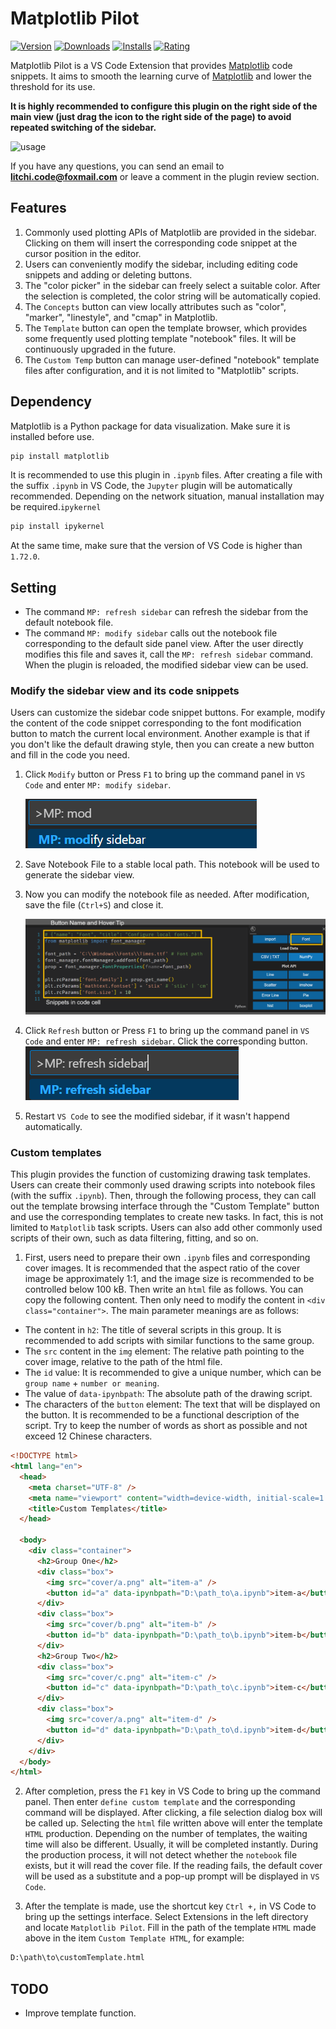 # Matplotlib Pilot

[![Version](https://img.shields.io/visual-studio-marketplace/v/litchi.matplotlib-pilot?style=flat-square)](https://marketplace.visualstudio.com/items?itemName=litchi.matplotlib-pilot)
[![Downloads](https://img.shields.io/visual-studio-marketplace/d/litchi.matplotlib-pilot?style=flat-square)](https://marketplace.visualstudio.com/items?itemName=litchi.matplotlib-pilot)
[![Installs](https://img.shields.io/visual-studio-marketplace/i/litchi.matplotlib-pilot?style=flat-square)](https://marketplace.visualstudio.com/items?itemName=litchi.matplotlib-pilot)
[![Rating](https://img.shields.io/visual-studio-marketplace/r/litchi.matplotlib-pilot?style=flat-square)](https://marketplace.visualstudio.com/items?itemName=litchi.matplotlib-pilot)

Matplotlib Pilot is a VS Code Extension that provides [Matplotlib](https://matplotlib.org) code snippets. It aims to smooth the learning curve of [Matplotlib](https://matplotlib.org) and lower the threshold for its use.

**It is highly recommended to configure this plugin on the right side of the main view (just drag the icon to the right side of the page) to avoid repeated switching of the sidebar.**

![usage](media/image_readme/MP_usage.gif)

If you have any questions, you can send an email to **litchi.code@foxmail.com** or leave a comment in the plugin review section.

## Features

1. Commonly used plotting APIs of Matplotlib are provided in the sidebar. Clicking on them will insert the corresponding code snippet at the cursor position in the editor.
2. Users can conveniently modify the sidebar, including editing code snippets and adding or deleting buttons.
3. The "color picker" in the sidebar can freely select a suitable color. After the selection is completed, the color string will be automatically copied.
4. The `Concepts` button can view locally attributes such as "color", "marker", "linestyle", and "cmap" in Matplotlib.
5. The `Template` button can open the template browser, which provides some frequently used plotting template "notebook" files. It will be continuously upgraded in the future.
6. The `Custom Temp` button can manage user-defined "notebook" template files after configuration, and it is not limited to "Matplotlib" scripts.

## Dependency

Matplotlib is a Python package for data visualization. Make sure it is installed before use.

```sh
pip install matplotlib
```

It is recommended to use this plugin in `.ipynb` files. After creating a file with the suffix `.ipynb` in VS Code, the `Jupyter` plugin will be automatically recommended. Depending on the network situation, manual installation may be required.`ipykernel`

```sh
pip install ipykernel
```

At the same time, make sure that the version of VS Code is higher than `1.72.0`.

## Setting

- The command `MP: refresh sidebar` can refresh the sidebar from the default notebook file.
- The command `MP: modify sidebar` calls out the notebook file corresponding to the default side panel view. After the user directly modifies this file and saves it, call the `MP: refresh sidebar` command. When the plugin is reloaded, the modified sidebar view can be used.

### Modify the sidebar view and its code snippets

Users can customize the sidebar code snippet buttons. For example, modify the content of the code snippet corresponding to the font modification button to match the current local environment. Another example is that if you don't like the default drawing style, then you can create a new button and fill in the code you need.

1. Click `Modify` button or Press `F1` to bring up the command panel in `VS Code` and enter `MP: modify sidebar`.

   ![modify](https://github.com/openlitchi/Matplotlib-Pilot/raw/HEAD/media/image_readme/modify.png)

2. Save Notebook File to a stable local path. This notebook will be used to generate the sidebar view.

3. Now you can modify the notebook file as needed. After modification, save the file (`Ctrl+S`) and close it.

   ![snippets](https://github.com/openlitchi/Matplotlib-Pilot/raw/HEAD/media/image_readme/snippets.png)

4. Click `Refresh` button or Press `F1` to bring up the command panel in `VS Code` and enter `MP: refresh sidebar`. Click the corresponding button.
   ![refresh](https://github.com/openlitchi/Matplotlib-Pilot/raw/HEAD/media/image_readme/refresh.png)

5. Restart `VS Code` to see the modified sidebar, if it wasn't happend automatically.

### Custom templates

This plugin provides the function of customizing drawing task templates. Users can create their commonly used drawing scripts into notebook files (with the suffix `.ipynb`). Then, through the following process, they can call out the template browsing interface through the "Custom Template" button and use the corresponding templates to create new tasks. In fact, this is not limited to `Matplotlib` task scripts. Users can also add other commonly used scripts of their own, such as data filtering, fitting, and so on.

1. First, users need to prepare their own `.ipynb` files and corresponding cover images. It is recommended that the aspect ratio of the cover image be approximately 1:1, and the image size is recommended to be controlled below 100 kB. Then write an `html` file as follows. You can copy the following content. Then only need to modify the content in `<div class="container">`. The main parameter meanings are as follows:

- The content in `h2`: The title of several scripts in this group. It is recommended to add scripts with similar functions to the same group.
- The `src` content in the `img` element: The relative path pointing to the cover image, relative to the path of the html file.
- The `id` value: It is recommended to give a unique number, which can be `group name` + `number or meaning`.
- The value of `data-ipynbpath`: The absolute path of the drawing script.
- The characters of the `button` element: The text that will be displayed on the button. It is recommended to be a functional description of the script. Try to keep the number of words as short as possible and not exceed 12 Chinese characters.

```html
<!DOCTYPE html>
<html lang="en">
  <head>
    <meta charset="UTF-8" />
    <meta name="viewport" content="width=device-width, initial-scale=1.0" />
    <title>Custom Templates</title>
  </head>

  <body>
    <div class="container">
      <h2>Group One</h2>
      <div class="box">
        <img src="cover/a.png" alt="item-a" />
        <button id="a" data-ipynbpath="D:\path_to\a.ipynb">item-a</button>
      </div>
      <div class="box">
        <img src="cover/b.png" alt="item-b" />
        <button id="b" data-ipynbpath="D:\path_to\b.ipynb">item-b</button>
      </div>
      <h2>Group Two</h2>
      <div class="box">
        <img src="cover/c.png" alt="item-c" />
        <button id="c" data-ipynbpath="D:\path_to\c.ipynb">item-c</button>
      </div>
      <div class="box">
        <img src="cover/a.png" alt="item-d" />
        <button id="d" data-ipynbpath="D:\path_to\d.ipynb">item-d</button>
      </div>
    </div>
  </body>
</html>
```

2. After completion, press the `F1` key in VS Code to bring up the command panel. Then enter `define custom template` and the corresponding command will be displayed. After clicking, a file selection dialog box will be called up. Selecting the `html` file written above will enter the template `HTML` production. Depending on the number of templates, the waiting time will also be different. Usually, it will be completed instantly. During the production process, it will not detect whether the `notebook` file exists, but it will read the cover file. If the reading fails, the default cover will be used as a substitute and a pop-up prompt will be displayed in `VS Code`.

3. After the template is made, use the shortcut key `Ctrl +,` in VS Code to bring up the settings interface. Select Extensions in the left directory and locate `Matplotlib Pilot`. Fill in the path of the template `HTML` made above in the item `Custom Template HTML`, for example:

```txt
D:\path\to\customTemplate.html
```

## TODO

- Improve template function.
